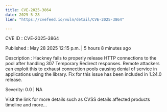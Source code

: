 ```yaml
---
title: CVE-2025-3864
date: 2025-5-28
lien: "https://cvefeed.io/vuln/detail/CVE-2025-3864"

---
```


CVE ID : CVE-2025-3864

Published :  May 28
2025
12:15 p.m. | 5 hours
8 minutes ago

Description : Hackney fails to properly release HTTP connections to the pool after handling 307 Temporary Redirect responses. Remote attackers can exploit this to exhaust connection pools
causing denial of service in applications using the library.
Fix for this issue has been included in 1.24.0 release.

Severity: 0.0 | NA

Visit the link for more details
such as CVSS details
affected products
timeline
and more...
